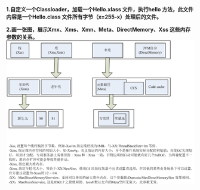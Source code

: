 **1.自定义一个Classloader，加载一个Hello.xlass 文件，执行hello 方法，此文件内容是一个Hello.class 文件所有字节（x=255-x）处理后的文件。** 


**2.画一张图，展示Xmx、Xms、Xmn、Meta、DirectMemory、Xss 这些内存参数的关系。** 
![avatar](https://github.com/waitingLi666/JAVA-000/blob/main/Week_01/%E9%99%84%E4%BB%B6/jvm%E5%86%85%E5%AD%98%E5%8F%82%E6%95%B0%E5%85%B3%E7%B3%BB%E5%9B%BE.png)
